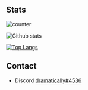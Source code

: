 ## Stats
![counter](https://enxh8yo4cinf6yt.m.pipedream.net)

![Github stats](https://github-readme-stats.vercel.app/api?username=darklol9&count_private=true&theme=dracula)

[![Top Langs](https://github-readme-stats.vercel.app/api/top-langs/?username=darklol9&count_private=true&layout=compact&theme=dracula)](https://github.com/anuraghazra/github-readme-stats)

## Contact
- Discord [dramatically#4536](https://discord.com/users/208646405810683906)
